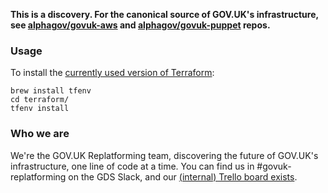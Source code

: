 **This is a discovery. For the canonical source of GOV.UK's infrastructure, see [alphagov/govuk-aws](https://github.com/alphagov/govuk-aws) and [alphagov/govuk-puppet](https://github.com/alphagov/govuk-puppet) repos.**

### Usage

To install the [currently used version of Terraform](./terraform/.terraform-version):

```shell
brew install tfenv
cd terraform/
tfenv install
```

### Who we are

We're the GOV.UK Replatforming team, discovering the future of GOV.UK's infrastructure, one line of code at a time. You can find us in #govuk-replatforming on the GDS Slack, and our [(internal) Trello board exists](https://trello.com/b/u4FCzm53/).
